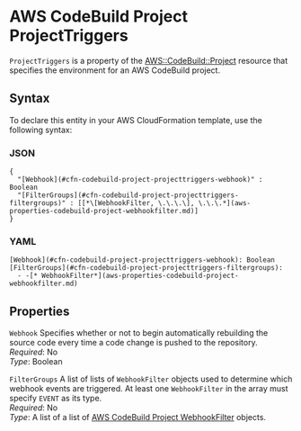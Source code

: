 # AWS CodeBuild Project ProjectTriggers<a name="aws-properties-codebuild-project-projecttriggers"></a>

 `ProjectTriggers` is a property of the [AWS::CodeBuild::Project](aws-resource-codebuild-project.md) resource that specifies the environment for an AWS CodeBuild project\. 

## Syntax<a name="aws-properties-codebuild-project-projecttriggers-syntax"></a>

To declare this entity in your AWS CloudFormation template, use the following syntax:

### JSON<a name="aws-properties-codebuild-project-projecttriggers-syntax.json"></a>

```
{
  "[Webhook](#cfn-codebuild-project-projecttriggers-webhook)" : Boolean
  "[FilterGroups](#cfn-codebuild-project-projecttriggers-filtergroups)" : [[*\[WebhookFilter, \.\.\.\], \.\.\.*](aws-properties-codebuild-project-webhookfilter.md)]
}
```

### YAML<a name="aws-properties-codebuild-project-projecttriggers-syntax.yaml"></a>

```
[Webhook](#cfn-codebuild-project-projecttriggers-webhook): Boolean
[FilterGroups](#cfn-codebuild-project-projecttriggers-filtergroups): 
  - -[* WebhookFilter*](aws-properties-codebuild-project-webhookfilter.md)
```

## Properties<a name="w13ab1c21c10c72c13c33b7"></a>

`Webhook`  <a name="cfn-codebuild-project-projecttriggers-webhook"></a>
Specifies whether or not to begin automatically rebuilding the source code every time a code change is pushed to the repository\.  
*Required*: No  
*Type*: Boolean

`FilterGroups`  <a name="cfn-codebuild-project-projecttriggers-filtergroups"></a>
A list of lists of `WebhookFilter` objects used to determine which webhook events are triggered\. At least one `WebhookFilter` in the array must specify `EVENT` as its type\.  
*Required*: No  
*Type*: A list of a list of [AWS CodeBuild Project WebhookFilter](aws-properties-codebuild-project-webhookfilter.md) objects\.